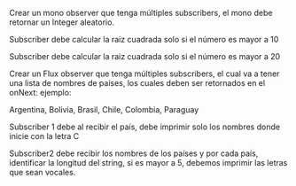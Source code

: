 Crear un mono observer que tenga múltiples subscribers, el mono debe retornar un Integer aleatorio.

Subscriber debe calcular la raiz cuadrada solo si el número es mayor a 10

Subscriber debe calcular la raiz cuadrada solo si el número es mayor a 20

 
 

Crear un Flux observer que tenga múltiples subscribers, el cual va a tener una lista de nombres de países, los cuales  deben ser retornados en el  onNext: ejemplo:

Argentina, Bolivia, Brasil, Chile, Colombia, Paraguay

Subscriber 1 debe al recibir el país, debe imprimir solo los nombres donde inicie con la letra C

Subscriber2 debe recibir los nombres de los países y por cada país, identificar la longitud del string, si es mayor a 5, debemos imprimir las letras que sean vocales. 

